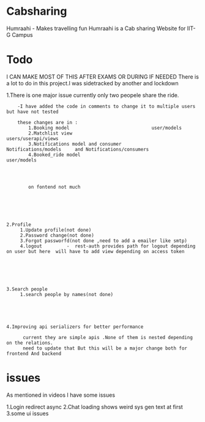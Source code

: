 # Cabsharing

Humraahi - Makes travelling fun
Humraahi is a Cab sharing Website for IIT-G Campus







# Todo 
   

   I CAN MAKE MOST OF THIS AFTER EXAMS OR DURING IF NEEDED 
   There is a lot to do in this project.I was sidetracked by another and lockdown




   1.There is one major issue currently only two peopele share the ride.

   
        -I have added the code in comments to change it to multiple users but have not tested

        these changes are in :
            1.Booking model                              user/models
            2.Matchlist view                             users/userapi/views
            3.Notifications model and consumer            Notifications/models     and Notifications/consumers
            4.Booked_ride model                                  user/models               




            on fontend not much






    2.Profile 
         1.Update profile(not done)
         2.Password change(not done)
         3.Forgot passworfd(not done ,need to add a emailer like smtp)
         4.logout         -  rest-auth provides path for logout depending on user but here  will have to add view depending on access token 






    3.Search people
         1.search people by names(not done)





    4.Improving api serializers for better performance 

          current they are simple apis .None of them is nested depending on the relations.
          need to update that But this will be a major change both for frontend And backend





# issues 


   As mentioned in videos I have some issues 

   1.Login redirect async 
   2.Chat loading shows weird sys gen text at first
   3.some ui issues
